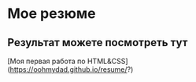 # Мое резюме
## Результат можете посмотреть тут
[Моя первая работа по HTML&CSS] (https://oohmydad.github.io/resume/?)
